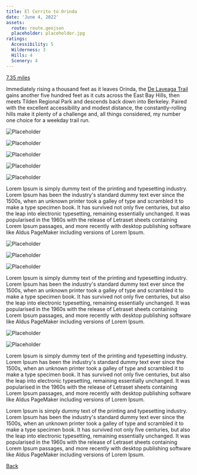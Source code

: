 ```yaml
---
title: El Cerrito to Orinda
date: 'June 4, 2022'
assets:
  route: route.geojson
  placeholder: placeholder.jpg
ratings:
  Accessibility: 5
  Wilderness: 3
  Hills: 4
  Scenery: 4
---
```


<div data-mbx-bound-feature="1" data-mbx-behavior="bound"></div>

[7.35 miles](https://www.gaiagps.com/datasummary/track/6330342820b20aa00b80150ade4e545e/?layer=GaiaTopoRasterFeet)

Immediately rising a thousand feet as it leaves Orinda, the [De Laveaga Trail](https://www.ebmud.com/recreation/east-bay/east-bay-trails) gains another five hundred feet as it cuts across the East Bay Hills, then meets Tilden Regional Park and descends back down into Berkeley. Paired with the excellent accessibility and modest distance, the constantly-rolling hills make it plenty of a challenge and, all things considered, my number one choice for a weekday trail run.

<div data-mbx-behavior="follow" data-mbx-progress="0"></div>

<div class="article_spacer article_spacer-2"></div>

<div data-mbx-behavior="follow" data-mbx-progress="1"></div>

![Placeholder](placeholder-md.jpg)

![Placeholder](placeholder-md.jpg)

<div data-mbx-behavior="follow" data-mbx-progress="1"></div>

<div class="article_spacer article_spacer-1"></div>

![Placeholder](placeholder-md.jpg)

<div data-mbx-behavior="follow" data-mbx-progress="1.3"></div>

<div class="article_spacer article_spacer-2"></div>

![Placeholder](placeholder-md.jpg)

<div class="article_spacer article_spacer-2"></div>

![Placeholder](placeholder-md.jpg)

<div class="article_spacer article_spacer-1"></div>

<div data-mbx-behavior="follow" data-mbx-progress="2"></div>

Lorem Ipsum is simply dummy text of the printing and typesetting industry. Lorem Ipsum has been the industry's standard dummy text ever since the 1500s, when an unknown printer took a galley of type and scrambled it to make a type specimen book. It has survived not only five centuries, but also the leap into electronic typesetting, remaining essentially unchanged. It was popularised in the 1960s with the release of Letraset sheets containing Lorem Ipsum passages, and more recently with desktop publishing software like Aldus PageMaker including versions of Lorem Ipsum.

![Placeholder](placeholder-md.jpg)

![Placeholder](placeholder-md.jpg)

![Placeholder](placeholder-md.jpg)

Lorem Ipsum is simply dummy text of the printing and typesetting industry. Lorem Ipsum has been the industry's standard dummy text ever since the 1500s, when an unknown printer took a galley of type and scrambled it to make a type specimen book. It has survived not only five centuries, but also the leap into electronic typesetting, remaining essentially unchanged. It was popularised in the 1960s with the release of Letraset sheets containing Lorem Ipsum passages, and more recently with desktop publishing software like Aldus PageMaker including versions of Lorem Ipsum.

<div data-mbx-behavior="follow" data-mbx-progress="2"></div>

<div class="article_spacer article_spacer-3"></div>

<div data-mbx-behavior="follow" data-mbx-progress="3"></div>

![Placeholder](placeholder-md.jpg)

![Placeholder](placeholder-md.jpg)

Lorem Ipsum is simply dummy text of the printing and typesetting industry. Lorem Ipsum has been the industry's standard dummy text ever since the 1500s, when an unknown printer took a galley of type and scrambled it to make a type specimen book. It has survived not only five centuries, but also the leap into electronic typesetting, remaining essentially unchanged. It was popularised in the 1960s with the release of Letraset sheets containing Lorem Ipsum passages, and more recently with desktop publishing software like Aldus PageMaker including versions of Lorem Ipsum.

<div class="article_spacer"></div>

Lorem Ipsum is simply dummy text of the printing and typesetting industry. Lorem Ipsum has been the industry's standard dummy text ever since the 1500s, when an unknown printer took a galley of type and scrambled it to make a type specimen book. It has survived not only five centuries, but also the leap into electronic typesetting, remaining essentially unchanged. It was popularised in the 1960s with the release of Letraset sheets containing Lorem Ipsum passages, and more recently with desktop publishing software like Aldus PageMaker including versions of Lorem Ipsum.

[Back]()

